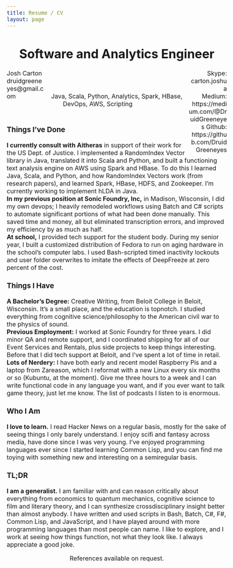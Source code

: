 ```yaml
---
title: Resume / CV
layout: page
---
```

<style>
h1 {
  text-align: center;
}
body {
  font-size: 12pt;
}
#left {
    width: 100;
    float: left;
}
#right {
    width: 100;
    text-align: right;
    float: right;
}
#center {
    text-align: center;
}
</style>

# Software and Analytics Engineer
<div id='left'>
Josh Carton<br/>
druidgreeneyes@gmail.com<br/>
</div>
<div id='right'>
Skype: carton.joshua<br/>
Medium: https://medium.com/@DruidGreeneyes
Github: https://github.com/DruidGreeneyes
</div>
<br/>
<br/>
<br/>
<center>Java, ​Scala, Python, Analytics, Spark, HBase, DevOps, AWS, Scripting</center>
<br/>

### Things I’ve Done
**I currently consult with Aitheras**​ in support of their work for the US Dept. of Justice. I implemented a Random­Index Vector library in Java, translated it into Scala and Python, and built a functioning text ­analysis engine on AWS using Spark and HBase. To do this I learned Java, Scala, and Python, and how Random­Index Vectors work (from research papers), and learned Spark, HBase, HDFS, and Zookeeper. I’m currently working to implement hLDA in Java.<br/>
**In my previous position at Sonic Foundry, Inc,** in Madison, Wisconsin, I did my own devops; I heavily remodeled workflows using Batch and C# scripts to automate significant portions of what had been done manually. This saved time and money, all but eliminated transcription errors, and improved my efficiency by as much as half.<br/>
**At school,** I provided tech support​ for the student body. During my senior year, I built a customized distribution of Fedora to run on aging hardware in the school’s computer labs. I used Bash-­scripted timed ­inactivity lockouts and user ­folder overwrites to imitate the effects of DeepFreeze at zero percent of the cost.

### Things I Have
**A Bachelor’s Degree:​** Creative Writing, from Beloit College in Beloit, Wisconsin. It’s a small place, and the education is top­notch. I studied everything from cognitive science/philosophy to the American civil war to the physics of sound.<br/>
**Previous Employment:**​ I worked at Sonic Foundry for three years. I did minor QA and remote support, and I coordinated shipping for all of our Event Services and Rentals, plus side projects to keep things interesting. Before that I did tech support at Beloit, and I’ve spent a lot of time in retail.<br/>
**Lots of Nerdery:** I have both early and recent model Raspberry Pis and a laptop from Zareason, which I reformat with a new Linux every six months or so (Kubuntu, at the moment). Give me three hours to a week and I can write functional code in any language you want, and if you ever want to talk game theory, just let me know. The list of podcasts I listen to is enormous.

### Who I Am
**I love to learn.** I read Hacker News on a regular basis, mostly for the sake of seeing things I only barely understand. I enjoy sci­fi and fantasy across media, have done since I was very young. I’ve enjoyed programming languages ever since I started learning Common Lisp, and you can find me toying with something new and interesting on a semi­regular basis.

### TL;DR
**I am a generalist.**​ I am familiar with and can reason critically about everything from economics to quantum mechanics, cognitive science to film and literary theory, and I can synthesize cross­disciplinary insight better than almost anybody. I have written and used scripts in Bash, Batch, C#, F#, Common Lisp, and JavaScript, and I have played around with more programming languages than most people can name. I like to explore, and I work at seeing how things function, not what they look like. I always appreciate a good joke.

<div id='center'>References available on request.</div>

